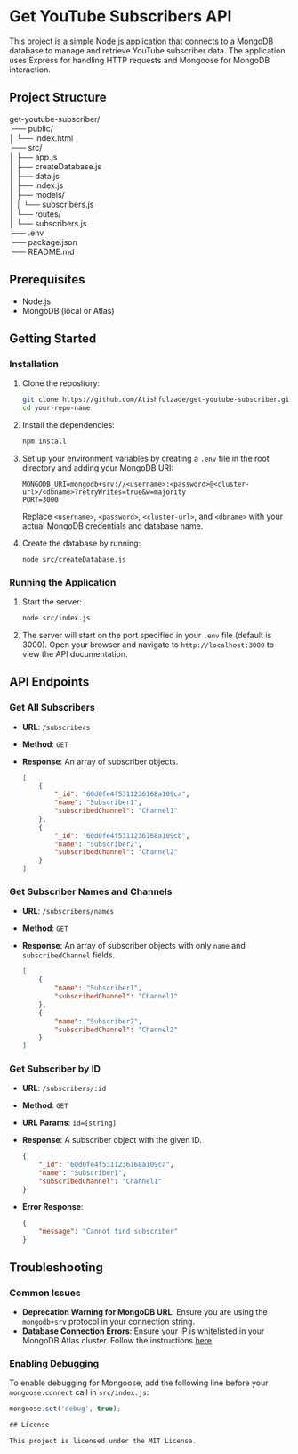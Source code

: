 # Get YouTube Subscribers API

This project is a simple Node.js application that connects to a MongoDB database to manage and retrieve YouTube subscriber data. The application uses Express for handling HTTP requests and Mongoose for MongoDB interaction.

## Project Structure

get-youtube-subscriber/                                                                                                                                                                                             
├── public/                                                                                                                                                                                                         
│ └── index.html                                                                                                                                                                                                    
├── src/                                                                                                                                                                                                            
│ ├── app.js                                                                                                                                                                                                        
│ ├── createDatabase.js                                                                                                                                                                                             
│ ├── data.js                                                                                                                                                                                                       
│ ├── index.js                                                                                                                                                                                                      
│ ├── models/                                                                                                                                                                                                       
│ │ └── subscribers.js                                                                                                                                                                                              
│ └── routes/                                                                                                                                                                                                       
│ └── subscribers.js                                                                                                                                                                                                
├── .env                                                                                                                                                                                                            
├── package.json                                                                                                                                                                                                    
└── README.md                                                                                                                                                                                                       

## Prerequisites

- Node.js
- MongoDB (local or Atlas)

## Getting Started

### Installation

1. Clone the repository:

    ```bash
    git clone https://github.com/Atishfulzade/get-youtube-subscriber.git
    cd your-repo-name
    ```

2. Install the dependencies:

    ```bash
    npm install
    ```

3. Set up your environment variables by creating a `.env` file in the root directory and adding your MongoDB URI:

    ```dotenv
    MONGODB_URI=mongodb+srv://<username>:<password>@<cluster-url>/<dbname>?retryWrites=true&w=majority
    PORT=3000
    ```

    Replace `<username>`, `<password>`, `<cluster-url>`, and `<dbname>` with your actual MongoDB credentials and database name.

4. Create the database by running:

    ```bash
    node src/createDatabase.js
    ```

### Running the Application

1. Start the server:

    ```bash
    node src/index.js
    ```

2. The server will start on the port specified in your `.env` file (default is 3000). Open your browser and navigate to `http://localhost:3000` to view the API documentation.

## API Endpoints

### Get All Subscribers

- **URL**: `/subscribers`
- **Method**: `GET`
- **Response**: An array of subscriber objects.

    ```json
    [
        {
            "_id": "60d0fe4f5311236168a109ca",
            "name": "Subscriber1",
            "subscribedChannel": "Channel1"
        },
        {
            "_id": "60d0fe4f5311236168a109cb",
            "name": "Subscriber2",
            "subscribedChannel": "Channel2"
        }
    ]
    ```

### Get Subscriber Names and Channels

- **URL**: `/subscribers/names`
- **Method**: `GET`
- **Response**: An array of subscriber objects with only `name` and `subscribedChannel` fields.

    ```json
    [
        {
            "name": "Subscriber1",
            "subscribedChannel": "Channel1"
        },
        {
            "name": "Subscriber2",
            "subscribedChannel": "Channel2"
        }
    ]
    ```

### Get Subscriber by ID

- **URL**: `/subscribers/:id`
- **Method**: `GET`
- **URL Params**: `id=[string]`
- **Response**: A subscriber object with the given ID.

    ```json
    {
        "_id": "60d0fe4f5311236168a109ca",
        "name": "Subscriber1",
        "subscribedChannel": "Channel1"
    }
    ```

- **Error Response**:

    ```json
    {
        "message": "Cannot find subscriber"
    }
    ```

## Troubleshooting

### Common Issues

- **Deprecation Warning for MongoDB URL**: Ensure you are using the `mongodb+srv` protocol in your connection string.
- **Database Connection Errors**: Ensure your IP is whitelisted in your MongoDB Atlas cluster. Follow the instructions [here](https://docs.atlas.mongodb.com/security-whitelist/).

### Enabling Debugging

To enable debugging for Mongoose, add the following line before your `mongoose.connect` call in `src/index.js`:

```javascript
mongoose.set('debug', true);

## License

This project is licensed under the MIT License.


